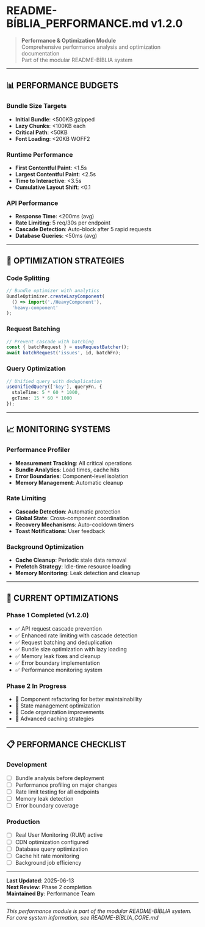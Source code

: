 
# README-BÍBLIA_PERFORMANCE.md v1.2.0

> **Performance & Optimization Module**  
> Comprehensive performance analysis and optimization documentation  
> Part of the modular README-BÍBLIA system

---

## 📊 PERFORMANCE BUDGETS

### Bundle Size Targets
- **Initial Bundle**: <500KB gzipped
- **Lazy Chunks**: <100KB each
- **Critical Path**: <50KB
- **Font Loading**: <20KB WOFF2

### Runtime Performance
- **First Contentful Paint**: <1.5s
- **Largest Contentful Paint**: <2.5s
- **Time to Interactive**: <3.5s
- **Cumulative Layout Shift**: <0.1

### API Performance
- **Response Time**: <200ms (avg)
- **Rate Limiting**: 5 req/30s per endpoint
- **Cascade Detection**: Auto-block after 5 rapid requests
- **Database Queries**: <50ms (avg)

---

## 🚀 OPTIMIZATION STRATEGIES

### Code Splitting
```typescript
// Bundle optimizer with analytics
BundleOptimizer.createLazyComponent(
  () => import('./HeavyComponent'),
  'heavy-component'
);
```

### Request Batching
```typescript
// Prevent cascade with batching
const { batchRequest } = useRequestBatcher();
await batchRequest('issues', id, batchFn);
```

### Query Optimization
```typescript
// Unified query with deduplication
useUnifiedQuery(['key'], queryFn, {
  staleTime: 5 * 60 * 1000,
  gcTime: 15 * 60 * 1000
});
```

---

## 📈 MONITORING SYSTEMS

### Performance Profiler
- **Measurement Tracking**: All critical operations
- **Bundle Analytics**: Load times, cache hits
- **Error Boundaries**: Component-level isolation
- **Memory Management**: Automatic cleanup

### Rate Limiting
- **Cascade Detection**: Automatic protection
- **Global State**: Cross-component coordination
- **Recovery Mechanisms**: Auto-cooldown timers
- **Toast Notifications**: User feedback

### Background Optimization
- **Cache Cleanup**: Periodic stale data removal
- **Prefetch Strategy**: Idle-time resource loading
- **Memory Monitoring**: Leak detection and cleanup

---

## 🔧 CURRENT OPTIMIZATIONS

### Phase 1 Completed (v1.2.0)
- ✅ API request cascade prevention
- ✅ Enhanced rate limiting with cascade detection
- ✅ Request batching and deduplication
- ✅ Bundle size optimization with lazy loading
- ✅ Memory leak fixes and cleanup
- ✅ Error boundary implementation
- ✅ Performance monitoring system

### Phase 2 In Progress
- 🔄 Component refactoring for better maintainability
- 🔄 State management optimization
- 🔄 Code organization improvements
- 🔄 Advanced caching strategies

---

## 📋 PERFORMANCE CHECKLIST

### Development
- [ ] Bundle analysis before deployment
- [ ] Performance profiling on major changes
- [ ] Rate limit testing for all endpoints
- [ ] Memory leak detection
- [ ] Error boundary coverage

### Production
- [ ] Real User Monitoring (RUM) active
- [ ] CDN optimization configured
- [ ] Database query optimization
- [ ] Cache hit rate monitoring
- [ ] Background job efficiency

---

**Last Updated**: 2025-06-13  
**Next Review**: Phase 2 completion  
**Maintained By**: Performance Team  

---

*This performance module is part of the modular README-BÍBLIA system. For core system information, see README-BÍBLIA_CORE.md*
